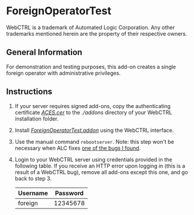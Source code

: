 # ForeignOperatorTest

WebCTRL is a trademark of Automated Logic Corporation.  Any other trademarks mentioned herein are the property of their respective owners.

## General Information

For demonstration and testing purposes, this add-on creates a single foreign operator with administrative privileges.

## Instructions

1. If your server requires signed add-ons, copy the authenticating certificate [*ACES.cer*](https://github.com/automatic-controls/addon-dev-script/blob/main/ACES.cer?raw=true) to the *./addons* directory of your WebCTRL installation folder.

2. Install [*ForeignOperatorTest.addon*](https://github.com/automatic-controls/foreign-operator-test/releases/latest/download/ForeignOperatorTest.addon) using the WebCTRL interface.
   
3. Use the manual command `rebootserver`. Note: this step won't be necessary when ALC fixes [one of the bugs I found](http://alcshare.com/content/webctrl80-foreign-operators-not-working).
   
4. Login to your WebCTRL server using credentials provided in the following table. If you receive an HTTP error upon logging in (this is a result of a WebCTRL bug), remove all add-ons except this one, and go back to step 3.

   | Username | Password |
   | - | - |
   | foreign | 12345678 |